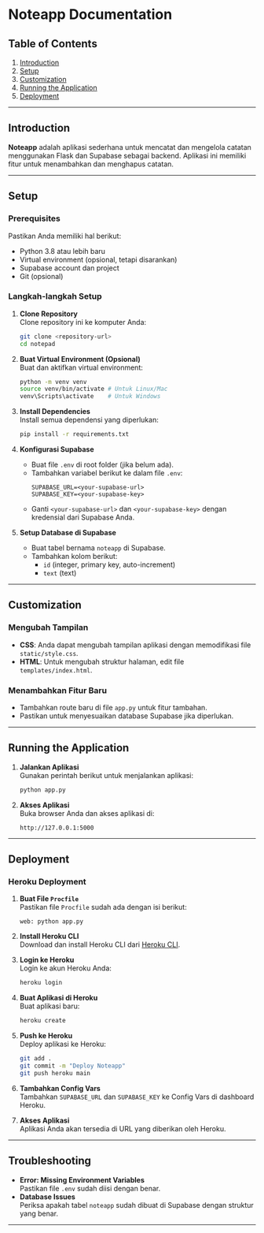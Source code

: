# Noteapp Documentation

## Table of Contents
1. [Introduction](#introduction)
2. [Setup](#setup)
3. [Customization](#customization)
4. [Running the Application](#running-the-application)
5. [Deployment](#deployment)

---

## Introduction
**Noteapp** adalah aplikasi sederhana untuk mencatat dan mengelola catatan menggunakan Flask dan Supabase sebagai backend. Aplikasi ini memiliki fitur untuk menambahkan dan menghapus catatan.

---

## Setup

### Prerequisites
Pastikan Anda memiliki hal berikut:
- Python 3.8 atau lebih baru
- Virtual environment (opsional, tetapi disarankan)
- Supabase account dan project
- Git (opsional)

### Langkah-langkah Setup
1. **Clone Repository**  
   Clone repository ini ke komputer Anda:
   ```bash
   git clone <repository-url>
   cd notepad
   ```

2. **Buat Virtual Environment (Opsional)**  
   Buat dan aktifkan virtual environment:
   ```bash
   python -m venv venv
   source venv/bin/activate # Untuk Linux/Mac
   venv\Scripts\activate    # Untuk Windows
   ```

3. **Install Dependencies**  
   Install semua dependensi yang diperlukan:
   ```bash
   pip install -r requirements.txt
   ```

4. **Konfigurasi Supabase**  
   - Buat file `.env` di root folder (jika belum ada).
   - Tambahkan variabel berikut ke dalam file `.env`:
     ```
     SUPABASE_URL=<your-supabase-url>
     SUPABASE_KEY=<your-supabase-key>
     ```
   - Ganti `<your-supabase-url>` dan `<your-supabase-key>` dengan kredensial dari Supabase Anda.

5. **Setup Database di Supabase**  
   - Buat tabel bernama `noteapp` di Supabase.
   - Tambahkan kolom berikut:
     - `id` (integer, primary key, auto-increment)
     - `text` (text)

---

## Customization

### Mengubah Tampilan
- **CSS**: Anda dapat mengubah tampilan aplikasi dengan memodifikasi file `static/style.css`.
- **HTML**: Untuk mengubah struktur halaman, edit file `templates/index.html`.

### Menambahkan Fitur Baru
- Tambahkan route baru di file `app.py` untuk fitur tambahan.
- Pastikan untuk menyesuaikan database Supabase jika diperlukan.

---

## Running the Application

1. **Jalankan Aplikasi**  
   Gunakan perintah berikut untuk menjalankan aplikasi:
   ```bash
   python app.py
   ```

2. **Akses Aplikasi**  
   Buka browser Anda dan akses aplikasi di:
   ```
   http://127.0.0.1:5000
   ```

---

## Deployment

### Heroku Deployment
1. **Buat File `Procfile`**  
   Pastikan file `Procfile` sudah ada dengan isi berikut:
   ```
   web: python app.py
   ```

2. **Install Heroku CLI**  
   Download dan install Heroku CLI dari [Heroku CLI](https://devcenter.heroku.com/articles/heroku-cli).

3. **Login ke Heroku**  
   Login ke akun Heroku Anda:
   ```bash
   heroku login
   ```

4. **Buat Aplikasi di Heroku**  
   Buat aplikasi baru:
   ```bash
   heroku create
   ```

5. **Push ke Heroku**  
   Deploy aplikasi ke Heroku:
   ```bash
   git add .
   git commit -m "Deploy Noteapp"
   git push heroku main
   ```

6. **Tambahkan Config Vars**  
   Tambahkan `SUPABASE_URL` dan `SUPABASE_KEY` ke Config Vars di dashboard Heroku.

7. **Akses Aplikasi**  
   Aplikasi Anda akan tersedia di URL yang diberikan oleh Heroku.

---

## Troubleshooting
- **Error: Missing Environment Variables**  
  Pastikan file `.env` sudah diisi dengan benar.
- **Database Issues**  
  Periksa apakah tabel `noteapp` sudah dibuat di Supabase dengan struktur yang benar.

---